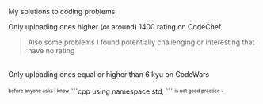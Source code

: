 My solutions to coding problems

Only uploading ones higher (or around) 1400 rating on CodeChef

> Also some problems I found potentially challenging or interesting that have no rating <br>
<br>
Only uploading ones equal or higher than 6 kyu on CodeWars <br>
<br>
<sup><sub>before anyone asks I know</sub></sup>
```cpp
using namespace std;
```
<sup><sub>is not good practice 💀 </sub></sup>
